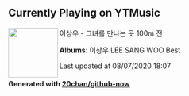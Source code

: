 ## Currently Playing on YTMusic

[<img align="left" width="100" src="https://lh3.googleusercontent.com/p_jV3_lS4bZQSIl-ucuL8faT00MZRYpPhjPR7FOB7-MWMKC_iNbjquSlNG48hm_BzklDF8LkDHXRT4DyHA">](https://music.youtube.com/channel/UCRHNO_qjZFZjRBLiBfIDGdA)

이상우 - 그녀를 만나는 곳 100m 전

**Albums**: 이상우 LEE SANG WOO Best

Last updated at 08/07/2020 18:07

#### Generated with [20chan/github-now](https://github.com/20chan/github-now)


<!--
**20chan/20chan** is a ✨ _special_ ✨ repository because its `README.md` (this file) appears on your GitHub profile.

Here are some ideas to get you started:

- 🔭 I’m currently working on ...
- 🌱 I’m currently learning ...
- 👯 I’m looking to collaborate on ...
- 🤔 I’m looking for help with ...
- 💬 Ask me about ...
- 📫 How to reach me: ...
- 😄 Pronouns: ...
- ⚡ Fun fact: ...
-->

